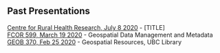 ## Past Presentations

[Centre for Rural Health Research, July 8 2020](https://ubc-lib-geo.github.io/presentations/crhr.html) - [TITLE]  
[FCOR 599, March 19 2020](https://ubc-lib-geo.github.io/presentations/fcor599) - Geospatial Data Management and Metadata    
[GEOB 370, Feb 25 2020](https://ubc-lib-geo.github.io/presentations/geob370) - Geospatial Resources, UBC Library    
